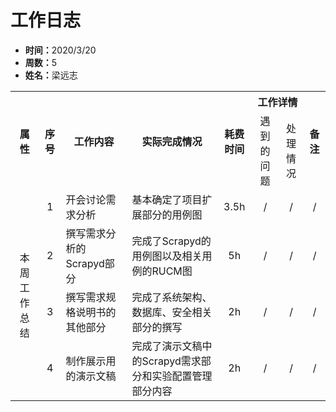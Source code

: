 <h1>工作日志</h1>

<ul>
    <li><strong>时间：</strong>2020/3/20</li>
    <li><strong>周数：</strong>5</li>
    <li><strong>姓名：</strong>梁远志</li>
</ul>

<table style="text-align:center">
  <tr>
    <th rowspan="2">属性</th>
    <th rowspan="2">序号</th>
    <th rowspan="2">工作内容</th>
    <th rowspan="2">实际完成情况</th>
    <th rowspan="2">耗费时间</th>
    <th colspan="2">工作详情</th>
    <th rowspan="2">备注</th>
  </tr>
  <tr>
    <td>遇到的问题</td>
    <td>处理情况</td>
  </tr>
  <tr>
    <td rowspan="4">本周工作总结</td>
    <td>1</td>
    <td style="text-align:left">开会讨论需求分析</td>
    <td style="text-align:left">基本确定了项目扩展部分的用例图</td>
    <td>3.5h</td>
    <td>/</td>
    <td>/</td>
    <td>/</td>
  </tr>
  <tr>
    <td>2</td>
    <td style="text-align:left">撰写需求分析的Scrapyd部分</td>
    <td style="text-align:left">完成了Scrapyd的用例图以及相关用例的RUCM图</td>
    <td>5h</td>
    <td>/</td>
    <td>/</td>
    <td>/</td>
  </tr>
  <tr>
    <td>3</td>
    <td style="text-align:left">撰写需求规格说明书的其他部分</td>
    <td style="text-align:left">完成了系统架构、数据库、安全相关部分的撰写</td>
    <td>2h</td>
    <td>/</td>
    <td>/</td>
    <td>/</td>
  </tr>
  <tr>
    <td>4</td>
    <td style="text-align:left">制作展示用的演示文稿</td>
    <td style="text-align:left">完成了演示文稿中的Scrapyd需求部分和实验配置管理部分内容</td>
    <td>2h</td>
    <td>/</td>
    <td>/</td>
    <td>/</td>
  </tr>
</table>
